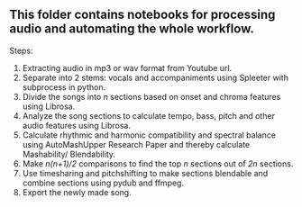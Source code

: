 ## This folder contains notebooks for processing audio and automating the whole workflow.

Steps: 
1. Extracting audio in mp3 or wav format from Youtube url.
2. Separate into 2 stems: vocals and accompaniments using Spleeter with subprocess in python.
3. Divide the songs into <i> n </i> sections based on onset and chroma features using Librosa.
4. Analyze the song sections to calculate tempo, bass, pitch and other audio features using Librosa.
5. Calculate rhythmic and harmonic compatibility and spectral balance using AutoMashUpper Research Paper and thereby calculate Mashability/ Blendability.
6. Make <i> n(n+1)/2 </i> comparisons to find the top <i> n </i> sections out of <i> 2n </i> sections.
7. Use timesharing and pitchshifting to make sections blendable and combine sections using pydub and ffmpeg.
8. Export the newly made song. 
